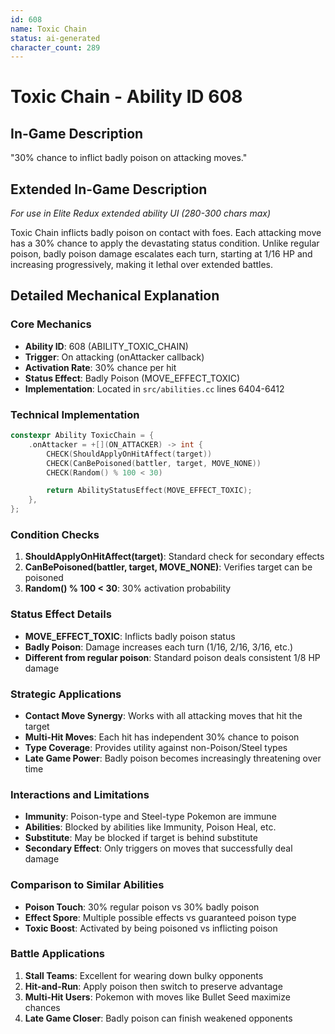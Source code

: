 ```yaml
---
id: 608
name: Toxic Chain
status: ai-generated
character_count: 289
---
```


# Toxic Chain - Ability ID 608

## In-Game Description
"30% chance to inflict badly poison on attacking moves."

## Extended In-Game Description
*For use in Elite Redux extended ability UI (280-300 chars max)*

Toxic Chain inflicts badly poison on contact with foes. Each attacking move has a 30% chance to apply the devastating status condition. Unlike regular poison, badly poison damage escalates each turn, starting at 1/16 HP and increasing progressively, making it lethal over extended battles.

## Detailed Mechanical Explanation

### Core Mechanics
- **Ability ID**: 608 (ABILITY_TOXIC_CHAIN)
- **Trigger**: On attacking (onAttacker callback)
- **Activation Rate**: 30% chance per hit
- **Status Effect**: Badly Poison (MOVE_EFFECT_TOXIC)
- **Implementation**: Located in `src/abilities.cc` lines 6404-6412

### Technical Implementation
```cpp
constexpr Ability ToxicChain = {
    .onAttacker = +[](ON_ATTACKER) -> int {
        CHECK(ShouldApplyOnHitAffect(target))
        CHECK(CanBePoisoned(battler, target, MOVE_NONE))
        CHECK(Random() % 100 < 30)

        return AbilityStatusEffect(MOVE_EFFECT_TOXIC);
    },
};
```

### Condition Checks
1. **ShouldApplyOnHitAffect(target)**: Standard check for secondary effects
2. **CanBePoisoned(battler, target, MOVE_NONE)**: Verifies target can be poisoned
3. **Random() % 100 < 30**: 30% activation probability

### Status Effect Details
- **MOVE_EFFECT_TOXIC**: Inflicts badly poison status
- **Badly Poison**: Damage increases each turn (1/16, 2/16, 3/16, etc.)
- **Different from regular poison**: Standard poison deals consistent 1/8 HP damage

### Strategic Applications
- **Contact Move Synergy**: Works with all attacking moves that hit the target
- **Multi-Hit Moves**: Each hit has independent 30% chance to poison
- **Type Coverage**: Provides utility against non-Poison/Steel types
- **Late Game Power**: Badly poison becomes increasingly threatening over time

### Interactions and Limitations
- **Immunity**: Poison-type and Steel-type Pokemon are immune
- **Abilities**: Blocked by abilities like Immunity, Poison Heal, etc.
- **Substitute**: May be blocked if target is behind substitute
- **Secondary Effect**: Only triggers on moves that successfully deal damage

### Comparison to Similar Abilities
- **Poison Touch**: 30% regular poison vs 30% badly poison
- **Effect Spore**: Multiple possible effects vs guaranteed poison type
- **Toxic Boost**: Activated by being poisoned vs inflicting poison

### Battle Applications
1. **Stall Teams**: Excellent for wearing down bulky opponents
2. **Hit-and-Run**: Apply poison then switch to preserve advantage
3. **Multi-Hit Users**: Pokemon with moves like Bullet Seed maximize chances
4. **Late Game Closer**: Badly poison can finish weakened opponents